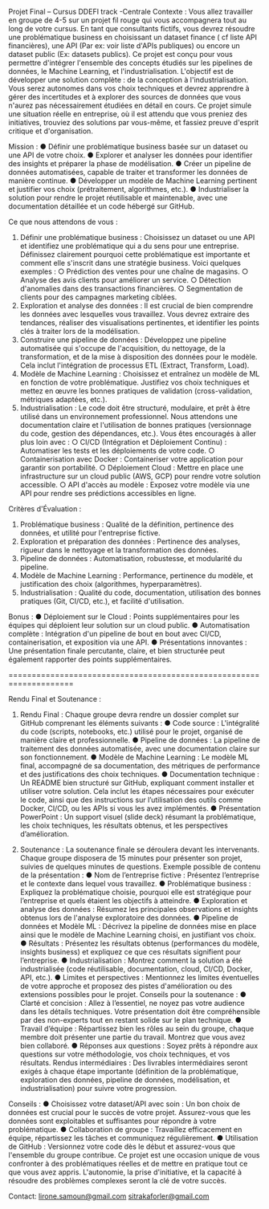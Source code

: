 Projet Final – Cursus DDEFI track -Centrale
Contexte :
Vous allez travailler en groupe de 4-5 sur un projet fil rouge qui vous accompagnera tout au
long de votre cursus. En tant que consultants fictifs, vous devrez résoudre une problématique
business en choisissant un dataset finance ( cf liste API financières), une API (Par ex: voir liste
d'APIs publiques) ou encore un dataset public (Ex: datasets publics).
Ce projet est conçu pour vous permettre d'intégrer l'ensemble des concepts étudiés sur les
pipelines de données, le Machine Learning, et l'industrialisation.
L'objectif est de développer une solution complète : de la conception à l'industrialisation. Vous
serez autonomes dans vos choix techniques et devrez apprendre à gérer des incertitudes et à
explorer des sources de données que vous n'aurez pas nécessairement étudiées en détail en
cours. Ce projet simule une situation réelle en entreprise, où il est attendu que vous preniez des
initiatives, trouviez des solutions par vous-même, et fassiez preuve d'esprit critique et
d'organisation.

Mission :
● Définir une problématique business basée sur un dataset ou une API de votre choix.
● Explorer et analyser les données pour identifier des insights et préparer la phase de
modélisation.
● Créer un pipeline de données automatisées, capable de traiter et transformer les
données de manière continue.
● Développer un modèle de Machine Learning pertinent et justifier vos choix
(prétraitement, algorithmes, etc.).
● Industrialiser la solution pour rendre le projet réutilisable et maintenable, avec une
documentation détaillée et un code hébergé sur GitHub.

Ce que nous attendons de vous :
  1. Définir une problématique business : Choisissez un dataset ou une API et identifiez
une problématique qui a du sens pour une entreprise. Définissez clairement pourquoi
cette problématique est importante et comment elle s'inscrit dans une stratégie
business. Voici quelques exemples :
○ Prédiction des ventes pour une chaîne de magasins.
○ Analyse des avis clients pour améliorer un service.
○ Détection d'anomalies dans des transactions financières.
○ Segmentation de clients pour des campagnes marketing ciblées.
  2. Exploration et analyse des données : Il est crucial de bien comprendre les données
avec lesquelles vous travaillez. Vous devrez extraire des tendances, réaliser des
visualisations pertinentes, et identifier les points clés à traiter lors de la modélisation.
  3. Construire une pipeline de données : Développez une pipeline automatisée qui
s'occupe de l'acquisition, du nettoyage, de la transformation, et de la mise à disposition
des données pour le modèle. Cela inclut l'intégration de processus ETL (Extract,
Transform, Load).
  4. Modèle de Machine Learning : Choisissez et entraînez un modèle de ML en fonction
de votre problématique. Justifiez vos choix techniques et mettez en œuvre les bonnes
pratiques de validation (cross-validation, métriques adaptées, etc.).
  5. Industrialisation : Le code doit être structuré, modulaire, et prêt à être utilisé dans un
environnement professionnel. Nous attendons une documentation claire et l'utilisation de
bonnes pratiques (versionnage du code, gestion des dépendances, etc.). Vous êtes
encouragés à aller plus loin avec :
○ CI/CD (Intégration et Déploiement Continu) : Automatiser les tests et les
déploiements de votre code.
○ Containerisation avec Docker : Containeriser votre application pour garantir
son portabilité.
○ Déploiement Cloud : Mettre en place une infrastructure sur un cloud public
(AWS, GCP) pour rendre votre solution accessible.
○ API d'accès au modèle : Exposez votre modèle via une API pour rendre ses
prédictions accessibles en ligne.

Critères d'Évaluation :
  1. Problématique business : Qualité de la définition, pertinence des données, et utilité
pour l'entreprise fictive.
  2. Exploration et préparation des données : Pertinence des analyses, rigueur dans le
nettoyage et la transformation des données.
  3. Pipeline de données : Automatisation, robustesse, et modularité du pipeline.
  4. Modèle de Machine Learning : Performance, pertinence du modèle, et justification des
choix (algorithmes, hyperparamètres).
  5. Industrialisation : Qualité du code, documentation, utilisation des bonnes pratiques
(Git, CI/CD, etc.), et facilité d'utilisation.

Bonus :
● Déploiement sur le Cloud : Points supplémentaires pour les équipes qui déploient leur
solution sur un cloud public.
● Automatisation complète : Intégration d'un pipeline de bout en bout avec CI/CD,
containerisation, et exposition via une API.
● Présentations innovantes : Une présentation finale percutante, claire, et bien
structurée peut également rapporter des points supplémentaires.

====================================================================

Rendu Final et Soutenance :

1. Rendu Final :
Chaque groupe devra rendre un dossier complet sur GitHub comprenant les éléments suivants :
● Code source : L'intégralité du code (scripts, notebooks, etc.) utilisé pour le projet,
organisé de manière claire et professionnelle.
● Pipeline de données : La pipeline de traitement des données automatisée, avec une
documentation claire sur son fonctionnement.
● Modèle de Machine Learning : Le modèle ML final, accompagné de sa documentation,
des métriques de performance et des justifications des choix techniques.
● Documentation technique : Un README bien structuré sur GitHub, expliquant
comment installer et utiliser votre solution. Cela inclut les étapes nécessaires pour
exécuter le code, ainsi que des instructions sur l’utilisation des outils comme Docker,
CI/CD, ou les APIs si vous les avez implémentés.
● Présentation PowerPoint : Un support visuel (slide deck) résumant la problématique,
les choix techniques, les résultats obtenus, et les perspectives d’amélioration.

2. Soutenance :
La soutenance finale se déroulera devant les intervenants. Chaque groupe disposera de 15
minutes pour présenter son projet, suivies de quelques minutes de questions.
Exemple possible de contenu de la présentation :
● Nom de l’entreprise fictive : Présentez l’entreprise et le contexte dans lequel vous
travaillez.
● Problématique business : Expliquez la problématique choisie, pourquoi elle est
stratégique pour l’entreprise et quels étaient les objectifs à atteindre.
● Exploration et analyse des données : Résumez les principales observations et
insights obtenus lors de l'analyse exploratoire des données.
● Pipeline de données et Modèle ML : Décrivez la pipeline de données mise en place
ainsi que le modèle de Machine Learning choisi, en justifiant vos choix.
● Résultats : Présentez les résultats obtenus (performances du modèle, insights
business) et expliquez ce que ces résultats signifient pour l’entreprise.
● Industrialisation : Montrez comment la solution a été industrialisée (code réutilisable,
documentation, cloud, CI/CD, Docker, API, etc.).
● Limites et perspectives : Mentionnez les limites éventuelles de votre approche et
proposez des pistes d'amélioration ou des extensions possibles pour le projet.
Conseils pour la soutenance :
● Clarté et concision : Allez à l’essentiel, ne noyez pas votre audience dans les détails
techniques. Votre présentation doit être compréhensible par des non-experts tout en
restant solide sur le plan technique.
● Travail d’équipe : Répartissez bien les rôles au sein du groupe, chaque membre doit
présenter une partie du travail. Montrez que vous avez bien collaboré.
● Réponses aux questions : Soyez prêts à répondre aux questions sur votre
méthodologie, vos choix techniques, et vos résultats.
Rendus intermédiaires :
Des livrables intermédiaires seront exigés à chaque étape importante (définition de la
problématique, exploration des données, pipeline de données, modélisation, et industrialisation)
pour suivre votre progression.

Conseils :
● Choisissez votre dataset/API avec soin : Un bon choix de données est crucial pour le
succès de votre projet. Assurez-vous que les données sont exploitables et suffisantes
pour répondre à votre problématique.
● Collaboration de groupe : Travaillez efficacement en équipe, répartissez les tâches et
communiquez régulièrement.
● Utilisation de GitHub : Versionnez votre code dès le début et assurez-vous que
l'ensemble du groupe contribue.
Ce projet est une occasion unique de vous confronter à des problématiques réelles et de mettre
en pratique tout ce que vous avez appris. L'autonomie, la prise d'initiative, et la capacité à
résoudre des problèmes complexes seront la clé de votre succès.

Contact:
lirone.samoun@gmail.com
sitrakaforler@gmail.com
